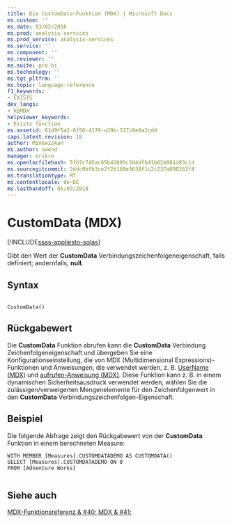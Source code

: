 ```yaml
---
title: Die CustomData-Funktion (MDX) | Microsoft Docs
ms.custom: ''
ms.date: 03/02/2016
ms.prod: analysis-services
ms.prod_service: analysis-services
ms.service: ''
ms.component: ''
ms.reviewer: ''
ms.suite: pro-bi
ms.technology: ''
ms.tgt_pltfrm: ''
ms.topic: language-reference
f1_keywords:
- EXISTS
dev_langs:
- kbMDX
helpviewer_keywords:
- Exists function
ms.assetid: 61d9f5a2-6f56-4179-a39b-317c8e0a2cdd
caps.latest.revision: 18
author: Minewiskan
ms.author: owend
manager: erikre
ms.openlocfilehash: 5fb7c745ac65b41095c3d4dfb41b62b081d83c1d
ms.sourcegitcommit: 2ddc0bfb3ce2f2b160e3638f1c2c237a898263f4
ms.translationtype: MT
ms.contentlocale: de-DE
ms.lasthandoff: 05/03/2018
---
```

# <a name="customdata-mdx"></a>CustomData (MDX)
[!INCLUDE[ssas-appliesto-sqlas](../includes/ssas-appliesto-sqlas.md)]

  Gibt den Wert der **CustomData** Verbindungszeichenfolgeneigenschaft, falls definiert; andernfalls, **null**.  
  
## <a name="syntax"></a>Syntax  
  
```  
  
CustomData()  
```  
  
## <a name="return-value"></a>Rückgabewert  
 Die **CustomData** Funktion abrufen kann die **CustomData** Verbindung Zeichenfolgeneigenschaft und übergeben Sie eine Konfigurationseinstellung, die von MDX (Multidimensional Expressions)-Funktionen und Anweisungen, die verwendet werden, z. B. [UserName (MDX)](../mdx/username-mdx.md) und [aufrufen-Anweisung (MDX)](../mdx/mdx-data-manipulation-call.md). Diese Funktion kann z. B. in einem dynamischen Sicherheitsausdruck verwendet werden, wählen Sie die zulässigen/verweigerten Mengenelemente für den Zeichenfolgenwert in den **CustomData** Verbindungszeichenfolgen-Eigenschaft.  
  
## <a name="example"></a>Beispiel  
 Die folgende Abfrage zeigt den Rückgabewert von der **CustomData** Funktion in einem berechneten Measure:  
  
```  
WITH MEMBER [Measures].CUSTOMDATADEMO AS CUSTOMDATA()  
SELECT [Measures].CUSTOMDATADEMO ON 0  
FROM [Adventure Works]  
  
```  
  
## <a name="see-also"></a>Siehe auch  
 [MDX-Funktionsreferenz & #40; MDX & #41;](../mdx/mdx-function-reference-mdx.md)  
  
  
